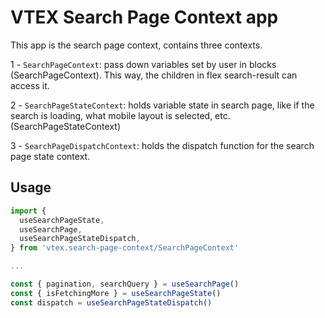 # VTEX Search Page Context app

This app is the search page context, contains three contexts.

1 - `SearchPageContext`: pass down variables set by user in blocks (SearchPageContext). This way, the children in flex search-result can access it.

2 - `SearchPageStateContext`: holds variable state in search page, like if the search is loading, what mobile layout is selected, etc. (SearchPageStateContext)

3 - `SearchPageDispatchContext`: holds the dispatch function for the search page state context.

## Usage

```jsx
import {
  useSearchPageState,
  useSearchPage,
  useSearchPageStateDispatch,
} from 'vtex.search-page-context/SearchPageContext'

...

const { pagination, searchQuery } = useSearchPage()
const { isFetchingMore } = useSearchPageState()
const dispatch = useSearchPageStateDispatch()
```

